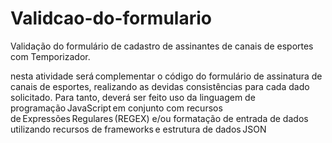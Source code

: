 # Validcao-do-formulario
Validação do formulário de cadastro de assinantes de canais de esportes com Temporizador.

nesta atividade será complementar o código do formulário de assinatura de canais de esportes, realizando as devidas consistências para cada dado solicitado. Para tanto, deverá ser feito uso da linguagem de programação JavaScript em conjunto com recursos de Expressões Regulares (REGEX) e/ou formatação de entrada de dados utilizando recursos de frameworks e estrutura de dados JSON
